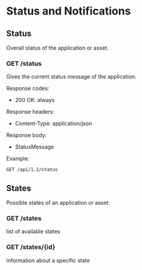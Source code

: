 # Status and Notifications

## Status

Overall status of the application or asset.

### GET /status
Gives the current status message of the application.

Response codes:
- 200 OK: always

Response headers:
- Content-Type: application/json

Response body:
- StatusMessage

Example:
```
GET /api/1.2/status
```

## States

Possible states of an application or asset.

### GET /states
list of available states

### GET /states/{id}
information about a specific state

